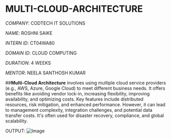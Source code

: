 # MULTI-CLOUD-ARCHITECTURE

*COMPANY*: CODTECH IT SOLUTIONS

*NAME*: ROSHNI SAIKE

*INTERN ID*: CT04WA80

*DOMAIN ID*: CLOUD COMPUTING

*DURATION*: 4 WEEKS

*MENTOR*: NEELA SANTHOSH KUMAR

##**Multi-Cloud Architecture** involves using multiple cloud service providers (e.g., AWS, Azure, Google Cloud) to meet different business needs. It offers benefits like avoiding vendor lock-in, increasing flexibility, improving availability, and optimizing costs. Key features include distributed resources, risk mitigation, and enhanced performance. However, it can lead to management complexity, integration challenges, and potential data transfer costs. It's often used for disaster recovery, compliance, and global scalability.

OUTPUT: ![Image](https://github.com/user-attachments/assets/6d530197-7570-4d48-9450-a4b4d4ace8c0)


